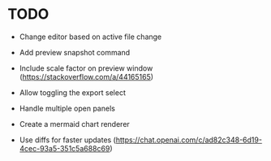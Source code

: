 # TODO

- Change editor based on active file change
- Add preview snapshot command
- Include scale factor on preview window (https://stackoverflow.com/a/44165165)
- Allow toggling the export select
- Handle multiple open panels

- Create a mermaid chart renderer
- Use diffs for faster updates (https://chat.openai.com/c/ad82c348-6d19-4cec-93a5-351c5a688c69)
